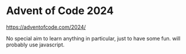 # Advent of Code 2024

https://adventofcode.com/2024/

No special aim to learn anything in particular, just to have some fun. will probably use javascript.


